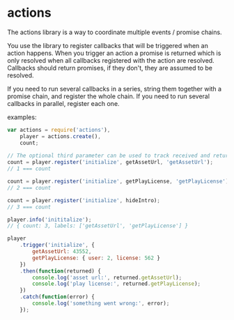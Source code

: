 # actions

The actions library is a way to coordinate multiple events / promise chains.

You use the library to register callbacks that will be triggered when an action happens. When you trigger an action
a promise is returned which is only resolved when all callbacks registered with the action are resolved. Callbacks
should return promises, if they don't, they are assumed to be resolved.

If you need to run several callbacks in a series, string them together with a promise chain, and register the whole
chain. If you need to run several callbacks in parallel, register each one.

examples:

```javascript
var actions = require('actions'),
    player = actions.create(),
    count;
    
// The optional third parameter can be used to track received and returned payloads
count = player.register('initialize', getAssetUrl, 'getAssetUrl');
// 1 === count

count = player.register('initialize', getPlayLicense, 'getPlayLicense')
// 2 === count

count = player.register('initialize', hideIntro);
// 3 === count

player.info('inititalize');
// { count: 3, labels: ['getAssetUrl', 'getPlayLicense'] }

player
    .trigger('initialize', {
        getAssetUrl: 43552,
        getPlayLicense: { user: 2, license: 562 }
    })
    .then(function(returned) {
        console.log('asset url:', returned.getAssetUrl);
        console.log('play license:', returned.getPlayLicense);
    })
    .catch(function(error) {
        console.log('something went wrong:', error);
    });
```

